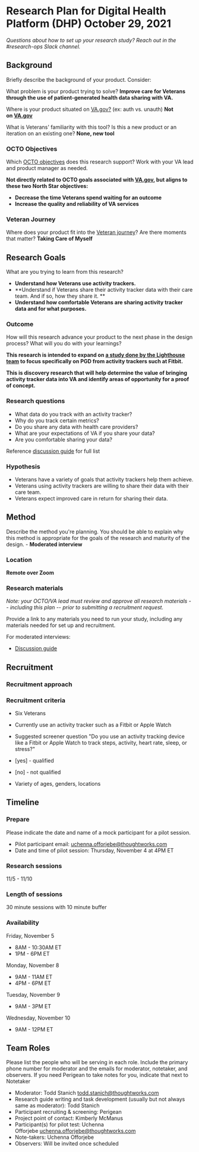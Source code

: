 **Research Plan for Digital Health Platform (DHP) October 29, 2021**
====================================================================

*Questions about how to set up your research study? Reach out in the #research-ops Slack channel.*

**Background**
--------------

Briefly describe the background of your product. Consider:

What problem is your product trying to solve? **Improve care for Veterans through the use of patient-generated health data sharing with VA.**

Where is your product situated on [VA.gov?](http://va.gov/) (ex: auth vs. unauth) **Not on [VA.gov](http://va.gov/)**

What is Veterans' familiarity with this tool? Is this a new product or an iteration on an existing one? **None, new tool**

### **OCTO Objectives**

Which [OCTO objectives](https://github.com/department-of-veterans-affairs/va.gov-team/tree/master/strategy#readme) does this research support? Work with your VA lead and product manager as needed.

**Not directly related to OCTO goals associated with [VA.gov](http://va.gov/), but aligns to these two North Star objectives:**

-   **Decrease the time Veterans spend waiting for an outcome**
-   **Increase the quality and reliability of VA services**

### **Veteran Journey**

Where does your product fit into the [Veteran journey](https://github.com/department-of-veterans-affairs/va.gov-team/blob/master/platform/design/va-product-journey-maps/Veteran%20Journey%20Map.pdf)? Are there moments that matter? **Taking Care of Myself**

**Research Goals**
------------------

What are you trying to learn from this research?

-   **Understand how Veterans use activity trackers.**
-   **Understand if Veterans share their activity tracker data with their care team. And if so, how they share it. **
-   **Understand how comfortable Veterans are sharing activity tracker data and for what purposes.**

### **Outcome**

How will this research advance your product to the next phase in the design process? What will you do with your learnings?

**This research is intended to expand on [a study done by the Lighthouse team](https://github.com/department-of-veterans-affairs/lighthouse-ux/blob/master/Health%20Research/2020-08-Perception-of-Patient-Generated-Data-with-veterans/PGD%20discovery%20report.pdf) to focus specifically on PGD from activity trackers such at Fitbit.**

**This is discovery research that will help determine the value of bringing activity tracker data into VA and identify areas of opportunity for a proof of concept.**

### **Research questions**

-   What data do you track with an activity tracker?
-   Why do you track certain metrics?
-   Do you share any data with health care providers?
-   What are your expectations of VA if you share your data?
-   Are you comfortable sharing your data?

Reference [discussion guide](https://github.com/department-of-veterans-affairs/va.gov-team/blob/master/products/health-care/digital-health-platform/research/fitbit-discovery-veteran-guide-10-09-2021.md) for full list

### **Hypothesis**

-   Veterans have a variety of goals that activity trackers help them achieve.
-   Veterans using activity trackers are willing to share their data with their care team. 
-   Veterans expect improved care in return for sharing their data.

**Method**
----------

Describe the method you're planning. You should be able to explain why this method is appropriate for the goals of the research and maturity of the design. - **Moderated interview**

### **Location**

**Remote over Zoom**

### **Research materials**

*Note: your OCTO/VA lead must review and approve all research materials -- including this plan -- prior to submitting a recruitment request.*

Provide a link to any materials you need to run your study, including any materials needed for set up and recruitment.

For moderated interviews:

-   [Discussion guide](https://community.max.gov/display/VAExternal/Fitbit+-+Veteran+-+Discussion+Guide)

**Recruitment**
---------------

### **Recruitment approach**

### **Recruitment criteria**

-   Six Veterans
-   Currently use an activity tracker such as a Fitbit or Apple Watch

-   Suggested screener question "Do you use an activity tracking device like a Fitbit or Apple Watch to track steps, activity, heart rate, sleep, or stress?"
-   [yes] - qualified
-   [no] - not qualified

-   Variety of ages, genders, locations

**Timeline**
------------

### **Prepare**

Please indicate the date and name of a mock participant for a pilot session.

-   Pilot participant email: <uchenna.offorjebe@thoughtworks.com>
-   Date and time of pilot session: Thursday, November 4 at 4PM ET

### **Research sessions**

11/5 - 11/10

### **Length of sessions**

30 minute sessions with 10 minute buffer

### **Availability**

Friday, November 5 

-   8AM - 10:30AM ET
-   1PM - 6PM ET

Monday, November 8 

-   9AM - 11AM ET
-   4PM - 6PM ET

Tuesday, November 9

-   9AM - 3PM ET

Wednesday, November 10

-   9AM - 12PM ET

**Team Roles**
--------------

Please list the people who will be serving in each role. Include the primary phone number for moderator and the emails for moderator, notetaker, and observers. If you need Perigean to take notes for you, indicate that next to Notetaker

-   Moderator: Todd Stanich todd.stanich@thoughtworks.com
-   Research guide writing and task development (usually but not always same as moderator): Todd Stanich
-   Participant recruiting & screening: Perigean
-   Project point of contact: Kimberly McManus
-   Participant(s) for pilot test: Uchenna Offorjebe <uchenna.offorjebe@thoughtworks.com>
-   Note-takers: Uchenna Offorjebe
-   Observers: Will be invited once scheduled
